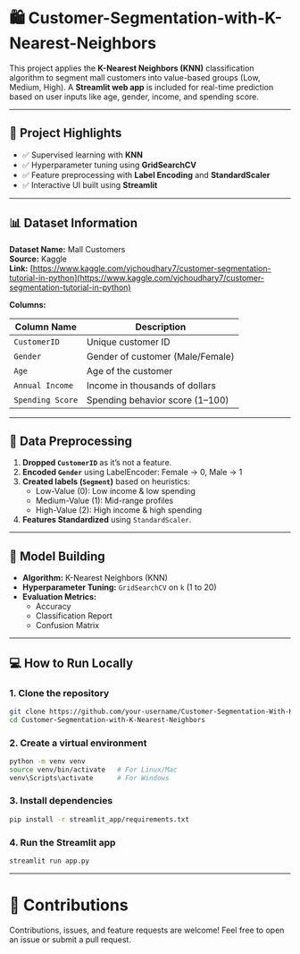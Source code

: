# 🛍️ Customer-Segmentation-with-K-Nearest-Neighbors


This project applies the **K-Nearest Neighbors (KNN)** classification algorithm to segment mall customers into value-based groups (Low, Medium, High). A **Streamlit web app** is included for real-time prediction based on user inputs like age, gender, income, and spending score.

---

## 📌 Project Highlights

- ✅ Supervised learning with **KNN**
- ✅ Hyperparameter tuning using **GridSearchCV**
- ✅ Feature preprocessing with **Label Encoding** and **StandardScaler**
- ✅ Interactive UI built using **Streamlit**

---

## 📊 Dataset Information

**Dataset Name:** Mall Customers  
**Source:** Kaggle  
**Link:** [https://www.kaggle.com/vjchoudhary7/customer-segmentation-tutorial-in-python](https://www.kaggle.com/vjchoudhary7/customer-segmentation-tutorial-in-python)

**Columns:**

| Column Name     | Description                                |
|------------------|--------------------------------------------|
| `CustomerID`     | Unique customer ID                         |
| `Gender`         | Gender of customer (Male/Female)           |
| `Age`            | Age of the customer                        |
| `Annual Income`  | Income in thousands of dollars             |
| `Spending Score` | Spending behavior score (1–100)            |

---

## 🧪 Data Preprocessing

1. **Dropped `CustomerID`** as it’s not a feature.
2. **Encoded `Gender`** using LabelEncoder: Female → 0, Male → 1
3. **Created labels (`Segment`)** based on heuristics:
   - Low-Value (0): Low income & low spending
   - Medium-Value (1): Mid-range profiles
   - High-Value (2): High income & high spending
4. **Features Standardized** using `StandardScaler`.

---

## 🧠 Model Building

- **Algorithm:** K-Nearest Neighbors (KNN)
- **Hyperparameter Tuning:** `GridSearchCV` on `k` (1 to 20)
- **Evaluation Metrics:**
  - Accuracy
  - Classification Report
  - Confusion Matrix

---

## 💻 How to Run Locally

### 1. Clone the repository

```bash
git clone https://github.com/your-username/Customer-Segmentation-With-K-Nearest-Neighbors.git
cd Customer-Segmentation-with-K-Nearest-Neighbors
```

### 2. Create a virtual environment
```bash
python -m venv venv
source venv/bin/activate   # For Linux/Mac
venv\Scripts\activate      # For Windows
```

### 3. Install dependencies
```bash
pip install -r streamlit_app/requirements.txt
```

### 4. Run the Streamlit app
```bash
streamlit run app.py
```

---

# 🤝 Contributions
Contributions, issues, and feature requests are welcome! Feel free to open an issue or submit a pull request.